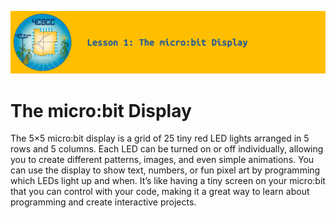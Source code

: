 ![header-lesson-01](assets/header-lesson-01.png)

# The micro:bit Display

The 5×5 micro:bit display is a grid of 25 tiny red LED lights arranged in 5 rows and 5 columns. Each LED can be turned on or off individually, allowing you to create different patterns, images, and even simple animations. You can use the display to show text, numbers, or fun pixel art by programming which LEDs light up and when. It’s like having a tiny screen on your micro:bit that you can control with your code, making it a great way to learn about programming and create interactive projects.
